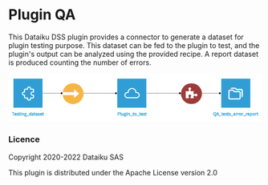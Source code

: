 # Plugin QA

This Dataiku DSS plugin provides a connector to generate a dataset for plugin testing purpose. This dataset can be fed to the plugin to test, and the plugin's output can be analyzed using the provided recipe. A report dataset is produced counting the number of errors.

![](img/plugin%20testing%20flow.png)

### Licence

Copyright 2020-2022 Dataiku SAS

This plugin is distributed under the Apache License version 2.0
